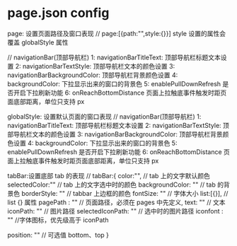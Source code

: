 # page.json config

page: 设置页面路径及窗口表现
// page:[{path:"",style:{}}] style 设置的属性会覆盖 globalStyle 属性

// navigationBar(顶部导航栏)
1: navigationBarTitleText: 顶部导航栏标题文本设置
2: navigationBarTextStyle: 顶部导航栏文本的颜色设置
3: navigationBarBackgroundColor: 顶部导航栏背景颜色设置
4: backgroundColor: 下拉显示出来的窗口的背景色
5: enablePullDownRefresh 是否开启下拉刷新功能
6: onReachBottomDistance 页面上拉触底事件触发时距页面底部距离，单位只支持 px

globalStyle: 设置默认页面的窗口表现
// navigationBar(顶部导航栏)
1: navigationBarTitleText: 顶部导航栏标题文本设置
2: navigationBarTextStyle: 顶部导航栏文本的颜色设置
3: navigationBarBackgroundColor: 顶部导航栏背景颜色设置
4: backgroundColor: 下拉显示出来的窗口的背景色
5: enablePullDownRefresh 是否开启下拉刷新功能
6: onReachBottomDistance 页面上拉触底事件触发时距页面底部距离，单位只支持 px

tabBar:设置底部 tab 的表现
// tabBar:{
color:"", // tab 上的文字默认颜色
selectedColor:"" // tab 上的文字选中时的颜色
backgroundColor: "" // tab 的背景色
borderStyle: "" // tabbar 上边框的颜色
fontSize: "" // 字体大小
list:[{}],
// list {} 属性
pagePath : "" // 页面路径，必须在 pages 中先定义,
text: "" // 文本
iconPath: "" // 图片路径
selectedIconPath: "" // 选中时的图片路径
iconfont : "" //字体图标，优先级高于 iconPath

position: "" // 可选值 bottom、top
}

